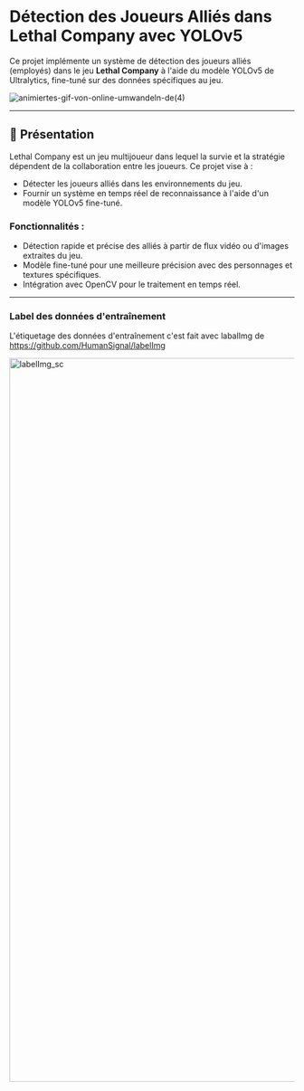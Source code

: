 # Détection des Joueurs Alliés dans Lethal Company avec YOLOv5

Ce projet implémente un système de détection des joueurs alliés (employés) dans le jeu **Lethal Company** à l'aide du modèle YOLOv5 de Ultralytics, fine-tuné sur des données spécifiques au jeu.

![animiertes-gif-von-online-umwandeln-de(4)](https://github.com/user-attachments/assets/2a47de1d-4869-48c9-8736-761b1044212c)

---

## 🚀 Présentation

Lethal Company est un jeu multijoueur dans lequel la survie et la stratégie dépendent de la collaboration entre les joueurs. Ce projet vise à :
- Détecter les joueurs alliés dans les environnements du jeu.
- Fournir un système en temps réel de reconnaissance à l'aide d'un modèle YOLOv5 fine-tuné.

### Fonctionnalités :
- Détection rapide et précise des alliés à partir de flux vidéo ou d'images extraites du jeu.
- Modèle fine-tuné pour une meilleure précision avec des personnages et textures spécifiques.
- Intégration avec OpenCV pour le traitement en temps réel.

---

### Label des données d'entraînement
L'étiquetage des données d'entraînement c'est fait avec labalImg de https://github.com/HumanSignal/labelImg

<img width="1280" alt="labelImg_sc" src="https://github.com/user-attachments/assets/84064800-1659-4242-8607-3903a3c752dd" />
